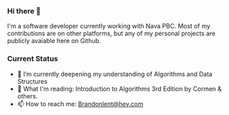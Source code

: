 ### Hi there 👋

I'm a software developer currently working with Nava PBC. Most of my contributions are on other platforms, but any of my personal projects are publicly avaiable here on Github.

### Current Status

- 🌱 I’m currently deepening my understanding of Algorithms and Data Structures
- 📖 What I'm reading: Introduction to Algorithms 3rd Edition by Cormen & others.
- 📫 How to reach me: Brandonlent@hey.com

